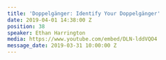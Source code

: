 ```yaml
---
title: 'Doppelgänger: Identify Your Doppelgänger'
date: 2019-04-01 14:38:00 Z
position: 38
speaker: Ethan Harrington
media: https://www.youtube.com/embed/DLN-lddVQO4
message_date: 2019-03-31 10:00:00 Z
---
```


